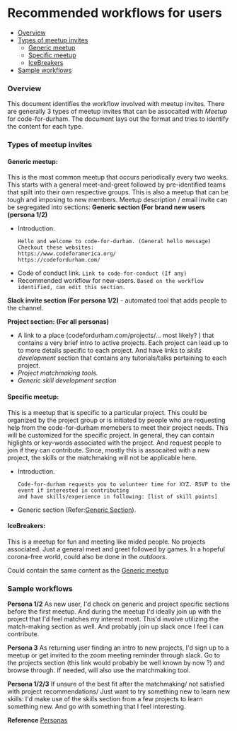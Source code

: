# Recommended workflows for users

* [Overview](#overview)
* [Types of meetup invites](#meetup-invites)
  * [Generic meetup](#generic-meetup)
  * [Specific meetup](#specific-meetup)
  * [IceBreakers](#icebreakers)
* [Sample workflows](#sample-workflows)
  
 ### Overview
 This document identifies the workflow involved with meetup invites. There are generally 3 types of meetup invites 
 that can be assocaited with *Meetup* for code-for-durham. The document lays out the format and tries to identify
 the content for each type.
 
 ### Types of meetup invites
 
 #### Generic meetup:
This is the most common meetup that occurs periodically every two weeks. This starts with a general meet-and-greet followed
by pre-identified teams that spilt into their own respective groups. This is also a meetup that can be tough and imposing
to new members. 
Meetup description / email invite can be segregated into sections:
  **Generic section (For brand new users (persona 1/2)**
  - Introduction.
      ```
      Hello and welcome to code-for-durham. (General hello message)
      Checkout these websites: 
      https://www.codeforamerica.org/
      https://codefordurham.com/
    ```
  - Code of conduct link.
    ```Link to code-for-conduct (If any)```
  - Recommended workflow for new-users.
    ```Based on the workflow identified, can edit this section.```
  
  **Slack invite section (For persona 1/2)** - automated tool that adds people to the channel.
  
  **Project section: (For all personas)**
  - A link to a place (codefordurham.com/projects/... most likely? ) that contains a very brief intro to active projects.
    Each project can lead up to to more details specific to each project. And have links to *skills development* section that
    contains any tutorials/talks pertaining to each project.
  - *Project matchmaking tools.*
  - *Generic skill development section*

  #### Specific meetup:
This is a meetup that is specific to a particular project. This could be organized by the project group 
or is initiated by people who are requesting help from the code-for-durham memebers to meet their
project needs.
This will be customized for the specific project.
In general, they can contain higlights or key-words associated with the project. And request people
to join if they can contribute.
Since, mostly this is assocaited with a new project, the skills or the matchmaking will not be 
applicable here.

- Introduction.
    ```
    Code-for-durham requests you to volunteer time for XYZ. RSVP to the event if interested in contributing
    and have skills/experience in following: [list of skill points]
    ```
- Generic section (Refer:[Generic Section](#generic-meetup)).

#### IceBreakers:
This is a meetup for fun and meeting like mided people. No projects associated. Just a general 
meet and greet followed by games. In a hopeful corona-free world, could also be done in the *outdoors*.

Could contain the same content as the [Generic meetup](#generic-meetup)
  
  
### Sample workflows
  **Persona 1/2**
  As new user, I'd check on generic and project specific sections before the first meetup. 
  And during the meetup I'd ideally join up with the project that I'd feel matches my interest most. 
  This'd involve utilizing the match-making section as well. And probably join up slack once I feel i can contribute. 
  
  **Persona 3**
  As returning user finding an intro to new projects, I'd sign up to a meetup or get invited to the zoom meeting reminder through slack.
  Go to the projects section (this link would probably be well known by now ?) and browse through. If needed, will also use the matchmaking tool.

  **Persona 1/2/3**
  If unsure of the best fit after the matchmaking/ not satisfied with project recommendations/ Just want to try something
  new to learn new skills: I'd make use of the skills section from a few projects to learn something new. And go with something that I feel interesting.

**Reference**
[Personas](https://github.com/StarMillie/codefordurham-newmembersupdate/blob/master/Onboarding%20Process%20Improvement%20Charter.pdf)